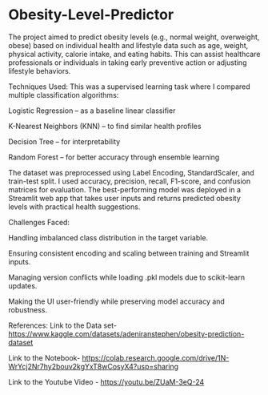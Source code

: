 # Obesity-Level-Predictor
The project aimed to predict obesity levels (e.g., normal weight, overweight, obese) based on individual health and lifestyle data such as age, weight, physical activity, calorie intake, and eating habits. This can assist healthcare professionals or individuals in taking early preventive action or adjusting lifestyle behaviors.

Techniques Used:
This was a supervised learning task where I compared multiple classification algorithms:

Logistic Regression – as a baseline linear classifier

K-Nearest Neighbors (KNN) – to find similar health profiles

Decision Tree – for interpretability

Random Forest – for better accuracy through ensemble learning

The dataset was preprocessed using Label Encoding, StandardScaler, and train-test split. I used accuracy, precision, recall, F1-score, and confusion matrices for evaluation. The best-performing model was deployed in a Streamlit web app that takes user inputs and returns predicted obesity levels with practical health suggestions.

Challenges Faced:

Handling imbalanced class distribution in the target variable.

Ensuring consistent encoding and scaling between training and Streamlit inputs.

Managing version conflicts while loading .pkl models due to scikit-learn updates.

Making the UI user-friendly while preserving model accuracy and robustness.

References:
Link to the Data set-https://www.kaggle.com/datasets/adeniranstephen/obesity-prediction-dataset

Link to the Notebook- https://colab.research.google.com/drive/1N-WrYcj2Nr7hy2bouv2kgYxT8wCosyX4?usp=sharing

Link to the Youtube Video - https://youtu.be/ZUaM-3eQ-24
